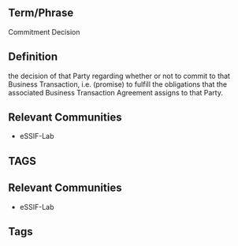 ## Term/Phrase
Commitment Decision

## Definition
the decision of that Party regarding whether or not to commit to that Business Transaction, i.e. (promise) to fulfill the obligations that the associated Business Transaction Agreement assigns to that Party.

## Relevant Communities
- eSSIF-Lab

## TAGS
## Relevant Communities
- eSSIF-Lab

## Tags

